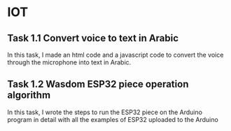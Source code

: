 # IOT
## Task 1.1 Convert voice to text in Arabic

In this task, I made an html code and a javascript code to convert the voice through the microphone into text in Arabic.

## Task 1.2 Wasdom ESP32 piece operation algorithm

 In this task, I wrote the steps to run the ESP32 piece on the Arduino program in detail with all the examples of ESP32 uploaded to the Arduino
